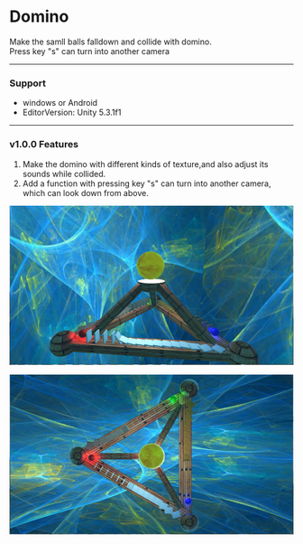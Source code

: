 # Domino

Make the samll balls falldown and collide with domino.   
Press key "s" can turn into another camera

*****************************

### Support
* windows or Android
* EditorVersion: Unity 5.3.1f1


*****************************

### v1.0.0 Features
1. Make the domino with different kinds of texture,and also adjust its sounds while collided.
2. Add a function with pressing key "s" can turn into another camera, which can look down from above.

![](./Domino_img01.jpg)

![](./Domino_img02.jpg)
